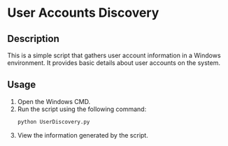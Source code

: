 # User Accounts Discovery

## Description
This is a simple script that gathers user account information in a Windows environment. It provides basic details about user accounts on the system.

## Usage

1. Open the Windows CMD.
2. Run the script using the following command:
    ```bash
    python UserDiscovery.py
    ```
3. View the information generated by the script.